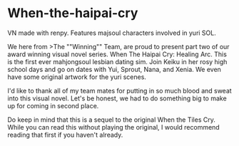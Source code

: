 # When-the-haipai-cry
VN made with renpy. Features majsoul characters involved in yuri SOL.

We here from >The ""Winning"" Team, are proud to present part two of our award winning visual novel series. When The Haipai Cry: Healing Arc. This is the first ever mahjongsoul lesbian dating sim. Join Keiku in her rosy high school days and go on dates with Yui, Sprout, Nana, and Xenia. We even have some original artwork for the yuri scenes. 

I'd like to thank all of my team mates for putting in so much blood and sweat into this visual novel. Let's be honest, we had to do something big to make up for coming in second place. 

Do keep in mind that this is a sequel to the original When the Tiles Cry. While you can read this without playing the original, I would recommend reading that first if you haven't already. 
